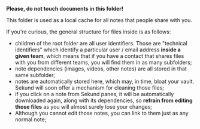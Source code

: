 **Please, do not touch documents in this folder!**

This folder is used as a local cache for all notes that people share with you.

If you're curious, the general structure for files inside is as follows:

- children of the root folder are all user identifiers. Those are "technical identifiers" which identify a particular user / email address __inside a given team__, which means that if you have a contact that shares files with you from different teams, you will find them in as many subfolders;
- note dependencies (images, videos, other notes) are all stored in that same subfolder;
- notes are automatically stored here, which may, in time, bloat your vault. Sekund will soon offer a mechanism for cleaning those files;
- if you click on a note from Sekund panes, it will be automatically downloaded again, along with its dependencies, so __refrain from editing those files__ as you will almost surely lose your changes;
- Although you cannot edit those notes, you can link to them just as any normal note;


